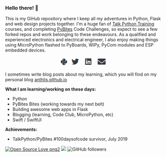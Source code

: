 ### Hello there! 👋

This is my GiHub repository where I keep all my adventures in Python, Flask and web design projects together. 
I'm a huge fan of [Talk Python Training](https://training.talkpython.fm/) courses, and completing [PyBites](https://codechalleng.es/) Code Challenges, so expect to see a few forked repos and work belonging to these endeavours. 
As a qualified and experienced electronics and electrical engineer, I also enjoy making things using MicroPython flashed to PyBoards, WiPy, PyCom modules and ESP embedded devices. 

<p align='center'>
<a href="https://codechalleng.es/profiles/Anthlis"><img height="30" src="https://github.com/anthlis/anthlis/blob/master/pybites.png?raw=true"></a>
<a href="https://twitter.com/anthlis"><img height="30" src="https://github.com/anthlis/anthlis/blob/master/twitter.png?raw=true"></a>&nbsp;&nbsp;
<a href="https://www.linkedin.com/in/anthonylister/"><img height="30" src="https://github.com/anthlis/anthlis/blob/master/linkedin.png?raw=true"></a>&nbsp;&nbsp;
<a href="mailto:anthony.lister@gmail.com"><img height="30" src="https://github.com/anthlis/anthlis/blob/master/mail.PNG?raw=true"></a>

</p>

I sometimes write blog posts about my learning, which you will find on my personal blog [anthlis.github.io](https://anthlis.github.io)

__What I am learning/working on these days:__
   - Python
   - PyBites Bites (working towards my next belt)
   - Building awesome web apps in Flask
   - Blogging (learning, Code Club, MicroPython, etc)
   - Swift / SwiftUI
   
 __Achievements:__
   - TalkPython/PyBites #100daysofcode survivor, July 2019

<p>
   
[![Open Source Love png2](https://badges.frapsoft.com/os/v2/open-source.png?v=103)](https://github.com/ellerbrock/open-source-badges/)
<img src="https://visitor-badge.glitch.me/badge?page_id=anthlis.visitor-badge"/> 
<img alt="GitHub followers" src="https://img.shields.io/github/followers/anthlis?style=social">
</p>

